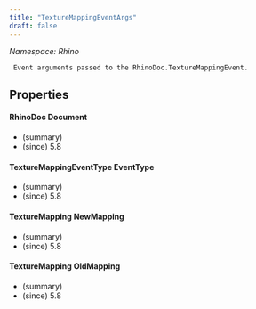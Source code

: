 ```yaml
---
title: "TextureMappingEventArgs"
draft: false
---
```


*Namespace: Rhino*

     Event arguments passed to the RhinoDoc.TextureMappingEvent.
     
## Properties
#### RhinoDoc Document
- (summary) 
- (since) 5.8
#### TextureMappingEventType EventType
- (summary) 
- (since) 5.8
#### TextureMapping NewMapping
- (summary) 
- (since) 5.8
#### TextureMapping OldMapping
- (summary) 
- (since) 5.8

